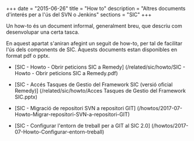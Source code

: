 +++
date        = "2015-06-26"
title       = "How to"
description = "Altres documents d'interés per a l'ús del SVN o Jenkins"
sections    = "SIC"
+++

Un how-to és un document informal, generalment breu, que descriu com desenvolupar una certa tasca.

En aquest apartat s'aniran afegint un seguit de how-to, per tal de facilitar l'ús dels components de SIC. Aquests documents estan disponibles en format pdf o pptx.

- [SIC - Howto - Obrir peticions SIC a Remedy] (/related/sic/howto/SIC - Howto - Obrir peticions SIC a Remedy.pdf)

- [SIC - Accés Tasques de Gestio del Framework SIC (versió oficial Remedy)] (/related/sic/howto/Acces Tasques de Gestio del Framework SIC.pptx)

- [SIC - Migració de repositori SVN a repositori GIT] (/howtos/2017-07-Howto-Migrar-repositori-SVN-a-repositori-GIT)

- [SIC - Configurar l'entorn de treball per a GIT al SIC 2.0] (/howtos/2017-07-Howto-Configurar-entorn-treball)